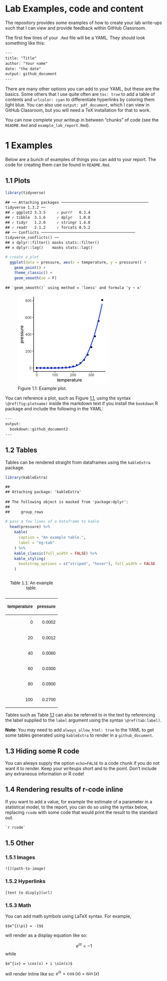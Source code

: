 Lab Examples, code and content
================

The repository provides some examples of how to create your lab
write-ups such that I can view and provide feedback within GitHub
Classroom.

The first few lines of your `.Rmd` file will be a YAML. They should look
something like this:

``` html
---
title: "Title"
author: "Your name"
date: "the date"
output: github_document
---
```

There are many other options you can add to your YAML, but these are the
basics. Some others that I use quite often are `toc: true` to add a
table of contents and `urlcolor: cyan` to differentiate hyperlinks by
coloring them light blue. You can also use `output: pdf_document`, which
I can view in GitHub Classroom, but you will need a TeX installation for
that to work.

You can now complete your writeup in between “chunks” of code (see the
`README.Rmd` and `example_lab_report.Rmd`).

# 1 Examples

Below are a bunch of examples of things you can add to your report. The
code for creating them can be found in `README.Rmd`.

## 1.1 Plots

``` r
library(tidyverse)
```

    ## ── Attaching packages ─────────────────────────────────────── tidyverse 1.3.2 ──
    ## ✓ ggplot2 3.3.5     ✓ purrr   0.3.4
    ## ✓ tibble  3.1.6     ✓ dplyr   1.0.8
    ## ✓ tidyr   1.2.0     ✓ stringr 1.4.0
    ## ✓ readr   2.1.2     ✓ forcats 0.5.2
    ## ── Conflicts ────────────────────────────────────────── tidyverse_conflicts() ──
    ## x dplyr::filter() masks stats::filter()
    ## x dplyr::lag()    masks stats::lag()

``` r
# create a plot
  ggplot(data = pressure, aes(x = temperature, y = pressure)) +
    geom_point() +
    theme_classic() +
    geom_smooth(se = F)
```

    ## `geom_smooth()` using method = 'loess' and formula 'y ~ x'

<figure>
<img src="README_files/figure-gfm/plotname-1.png"
alt="Figure 1.1: Example plot." />
<figcaption aria-hidden="true">Figure 1.1: Example plot.</figcaption>
</figure>

You can reference a plot, such as Figure
<a href="#fig:plotname">1.1</a>, using the syntax `\@ref(fig:plotname)`
inside the markdown text if you install the `bookdown` R package and
include the following in the YAML:

``` html
---
output:
  bookdown::github_document2
---
```

## 1.2 Tables

Tables can be rendered straight from dataframes using the `kableExtra`
package.

``` r
library(kableExtra)
```

    ## 
    ## Attaching package: 'kableExtra'

    ## The following object is masked from 'package:dplyr':
    ## 
    ##     group_rows

``` r
# pass a few lines of a dataframe to kable
  head(pressure) %>%
    kable(
      caption = "An example table.",
      label = "eg-tab"
    ) %>%
    kable_classic(full_width = FALSE) %>%
    kable_styling(
      bootstrap_options = c("striped", "hover"), full_width = FALSE
    )
```

<table class=" lightable-classic table table-striped table-hover" style="font-family: &quot;Arial Narrow&quot;, &quot;Source Sans Pro&quot;, sans-serif; width: auto !important; margin-left: auto; margin-right: auto; width: auto !important; margin-left: auto; margin-right: auto;">
<caption>

Table 1.1: An example table.

</caption>
<thead>
<tr>
<th style="text-align:right;">

temperature

</th>
<th style="text-align:right;">

pressure

</th>
</tr>
</thead>
<tbody>
<tr>
<td style="text-align:right;">

0

</td>
<td style="text-align:right;">

0.0002

</td>
</tr>
<tr>
<td style="text-align:right;">

20

</td>
<td style="text-align:right;">

0.0012

</td>
</tr>
<tr>
<td style="text-align:right;">

40

</td>
<td style="text-align:right;">

0.0060

</td>
</tr>
<tr>
<td style="text-align:right;">

60

</td>
<td style="text-align:right;">

0.0300

</td>
</tr>
<tr>
<td style="text-align:right;">

80

</td>
<td style="text-align:right;">

0.0900

</td>
</tr>
<tr>
<td style="text-align:right;">

100

</td>
<td style="text-align:right;">

0.2700

</td>
</tr>
</tbody>
</table>

Tables such as Table <a href="#tab:eg-tab">1.1</a> can also be referred
to in the text by referencing the label supplied to the `label` argument
using the syntax `\@ref(tab:label)`.

**Note**: You may need to add `always_allow_html: true` to the YAML to
get some tables generated using `kableExtra` to render in a
`github_document`.

## 1.3 Hiding some R code

You can always supply the option `echo=FALSE` to a code chunk if you do
not want it to render. Keep your writeups short and to the point. Don’t
include any extraneous information or R code!

## 1.4 Rendering results of r-code inline

If you want to add a value, for example the estimate of a parameter in a
statistical model, to the report, you can do so using the syntax below,
replacing `rcode` with some code that would print the result to the
standard out.

``` html
`r rcode`
```

## 1.5 Other

### 1.5.1 Images

`![](path-to-image)`

### 1.5.2 Hyperlinks

`[text to disply](url)`

### 1.5.3 Math

You can add math symbols using LaTeX syntax. For example,

    $$e^{i\pi} = -1$$

will render as a display equation like so:

$$e^{i\pi} = -1$$ while

    $e^{ix} = \cos(x) + i \sin(x)$

will render inline like so: $e^{ix} = \cos(x) + i \sin(x)$
